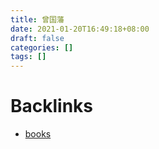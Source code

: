 ```yaml
---
title: 曾国藩
date: 2021-01-20T16:49:18+08:00
draft: false
categories: []
tags: []
---
```




# Backlinks

- [books](books)
